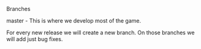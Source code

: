 Branches

master - This is where we develop most of the game.

For every new release we will create a new branch. On those branches we will 
add just bug fixes.